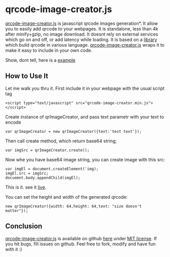 # qrcode-image-creator.js

<a href='http://slawkacz.github.com/qrcode-image-creator'>qrcode-image-creator.js</a>
is javascript qrcode images generation*.
It allow you to easily add qrcode to your webpages.
It is standalone, less than 4k after minify+gzip, no image download.
It doesnt rely on external services which go on and off, or add latency while loading.
It is based on a <a href='http://www.d-project.com/qrcode/index.html'>library</a>
which build qrcode in various language. <a href='http://slawkacz.github.com/qrcode-image-creator'>qrcode-image-creator.js</a> wraps
it to make it easy to include in your own code.

Show, dont tell, here is a <a href='https://github.com/slawkacz/qrcode-image-creator/blob/master/examples/basic.html'>example</a>

## How to Use It

Let me walk you thru it. First include it in your webpage with the usual script tag
    
    <script type="text/javascript" src="qrcode-image-creator.min.js"></script>

Create instance of qrImageCreator, and pass text parametr with your text to encode

    var qrImageCreator = new qrImageCreator({text:'test text'});

Then call create method, which return base64 string;

    var imgSrc = qrImageCreator.create();

Now whe you have base64 image string, you can create image with this src:

    var imgEl = document.createElement('img);
    imgEl.src = imgSrc;
    docuemnt.body.appendChild(imgEl);

This is it. see it <a href='examples/basic.html'>live</a>.

You can set the height and width of the generated qrcode:

    new qrImageCreator({width: 64,height: 64,text: "size doesn't matter"});

## Conclusion
<a href='http://slawkacz.github.com/qrcode-image-creator'>qrcode-image-creator.js</a> is available on github
<a href='https://github.com/slawkacz/qrcode-image-creator'>here</a>
under <a href='https://github.com/slawkacz/qrcode-image-creator/blob/master/MIT-LICENSE.txt'>MIT license</a>.
If you hit bugs, fill issues on github.
Feel free to fork, modify and have fun with it :)
